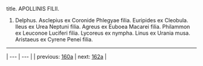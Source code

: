 title. APOLLINIS FILII.



1. Delphus. Asclepius ex Coronide Phlegyae filia. Euripides ex Cleobula. Ileus ex Urea Neptuni filia. Agreus ex Euboea Macarei filia. Philammon ex Leuconoe Luciferi filia. Lycoreus ex nympha. Linus ex Urania musa. Aristaeus ex Cyrene Penei filia.



---

| --- | --- |
| previous: [160a](../160a/) | next: [162a](../162a/) |